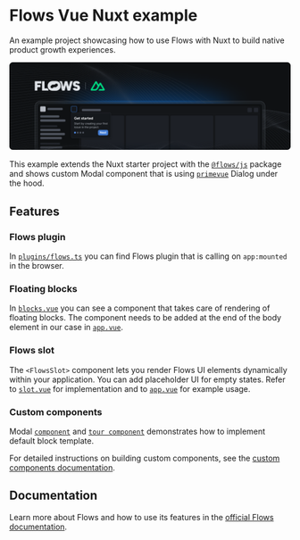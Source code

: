 # Flows Vue Nuxt example

An example project showcasing how to use Flows with Nuxt to build native product growth experiences.

![Cover](./cover.png)

This example extends the Nuxt starter project with the [`@flows/js`](https://www.npmjs.com/package/@flows/js) package and shows custom Modal component that is using [`primevue`](https://primevue.org) Dialog under the hood.

## Features

### Flows plugin

In [`plugins/flows.ts`](./plugins/flows.ts) you can find Flows plugin that is calling on `app:mounted` in the browser.

### Floating blocks

In [`blocks.vue`](./components/flows/blocks.vue) you can see a component that takes care of rendering of floating blocks. The component needs to be added at the end of the body element in our case in [`app.vue`](./app.vue).

### Flows slot

The `<FlowsSlot>` component lets you render Flows UI elements dynamically within your application. You can add placeholder UI for empty states. Refer to [`slot.vue`](./components/flows/slot.vue) for implementation and to [`app.vue`](./app.vue) for example usage.

### Custom components

Modal [`component`](./components/flows/components/modal.vue) and [`tour component`](./components/flows/tour/modal.vue) demonstrates how to implement default block template.

For detailed instructions on building custom components, see the [custom components documentation](https://flows.sh/docs/blocks/create-custom-components).

## Documentation

Learn more about Flows and how to use its features in the [official Flows documentation](https://flows.sh/docs).
